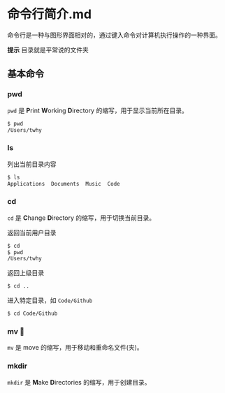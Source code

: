 # 命令行简介.md

命令行是一种与图形界面相对的，通过键入命令对计算机执行操作的一种界面。

**提示** 目录就是平常说的文件夹

## 基本命令
### pwd
`pwd` 是 **P**rint **W**orking **D**irectory 的缩写，用于显示当前所在目录。
```bash
$ pwd
/Users/twhy
```

### ls
列出当前目录内容
```bash
$ ls
Applications  Documents	 Music  Code
```
### cd
`cd` 是 **C**hange **D**irectory 的缩写，用于切换当前目录。

返回当前用户目录
```bash
$ cd
$ pwd
/Users/twhy
```
返回上级目录
```bash
$ cd ..
```
进入特定目录，如 `Code/Github`
```bash
$ cd Code/Github
```

### mv 🎵
`mv` 是 move 的缩写，用于移动和重命名文件(夹)。

### mkdir
`mkdir` 是 **M**ake **D**irectories 的缩写，用于创建目录。
